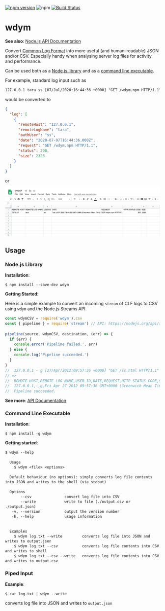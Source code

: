 [![npm version](https://badge.fury.io/js/wdym.svg)](https://badge.fury.io/js/wdym)
![npm](https://img.shields.io/npm/dt/wdym)
[![Build Status](https://travis-ci.com/abircb/wdym.svg?token=kBvypWapbvpPYcC9Jrdw&branch=master)](https://travis-ci.com/abircb/wdym)

# wdym

**See also**: [Node.js API Documentation](https://github.com/abircb/wdym/wiki/API-Documentation)

Convert [Common Log Format](https://httpd.apache.org/docs/1.3/logs.html#common) into more useful (and human-readable) JSON and/or CSV. Especially handy when analysing server log files for activity and performance.

Can be used both as a [Node.js library](https://github.com/abircb/wdym/wiki/API-Documentation) and as a [command line executable](#command-line-executable).

For example, standard log input such as

```txt
127.0.0.1 tara ss [07/Jul/2020:16:44:36 +0000] "GET /wdym.npm HTTP/1.1" 200 2326
```

would be converted to

```json
{
  "log": [
    {
      "remoteHost": "127.0.0.1",
      "remoteLogName": "tara",
      "authUser": "ss",
      "date": "2020-07-07T16:44:36.000Z",
      "request": "GET /wdym.npm HTTP/1.1",
      "status": 200,
      "size": 2326
    }
  ]
}
```

or

![CSV](github-assets/csv.png)

## Usage

### Node.js Library

**Installation**:

```cli
$ npm install --save-dev wdym
```

**Getting Started**:

Here is a simple example to convert an incoming `stream` of CLF logs to CSV using `wdym` and the Node.js Streams API.

```js
const wdymCSV = require('wdym').csv
const { pipeline } = require('stream') // API: https://nodejs.org/api/stream.html#stream_stream_pipeline_source_transforms_destination_callback

pipeline(source, wdymCSV, destination, (err) => {
  if (err) {
    console.error('Pipeline failed.', err)
  } else {
    console.log('Pipeline succeeded.')
  }
}
//  127.0.0.1 - g [27/Apr/2012:09:57:36 +0000] "GET /ss.html HTTP/1.1"  200 2326
// =>
//  REMOTE HOST,REMOTE LOG NAME,USER ID,DATE,REQUEST,HTTP STATUS CODE,SIZE
//  127.0.0.1,-,g,Fri Apr 27 2012 09:57:36 GMT+0000 (Greenwich Mean Time),GET /ss.html HTTP/1.1,200,2326
//  Pipeline succeeded.
```

**See more**: [API Documentation](https://github.com/abircb/wdym/wiki/API-Documentation)

### Command Line Executable

**Installation**:

```cli
$ npm install -g wdym
```

**Getting started**:

```cli
$ wdym --help

  Usage
    $ wdym <file> <options>

  Default behaviour (no options): simply converts log file contents into JSON and writes to the shell (via stdout)

  Options
       --csv               convert log file into CSV
       --write             write to file (./output.csv or ./output.json)
   -v, --version           output the version number
   -h, --help              usage information


  Examples
    $ wdym log.txt --write         converts log file into JSON and writes to output.json
    $ wdym log.txt --csv           converts log file contents into CSV and writes to shell
    $ wdym log.txt --csv --write   converts log file contents into CSV and writes to output.csv
```

### Piped Input

**Example**:

```cli
$ cat log.txt | wdym --write
```

converts log file into JSON and writes to `output.json`
